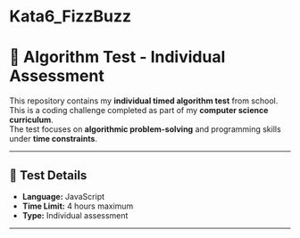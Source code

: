 # Kata6_FizzBuzz

# 🧠 Algorithm Test - Individual Assessment

This repository contains my **individual timed algorithm test** from school.
This is a coding challenge completed as part of my **computer science curriculum**.  
The test focuses on **algorithmic problem-solving** and programming skills under **time constraints**.

---

## 📄 Test Details

- **Language:** JavaScript  
- **Time Limit:** 4 hours maximum  
- **Type:** Individual assessment

---

